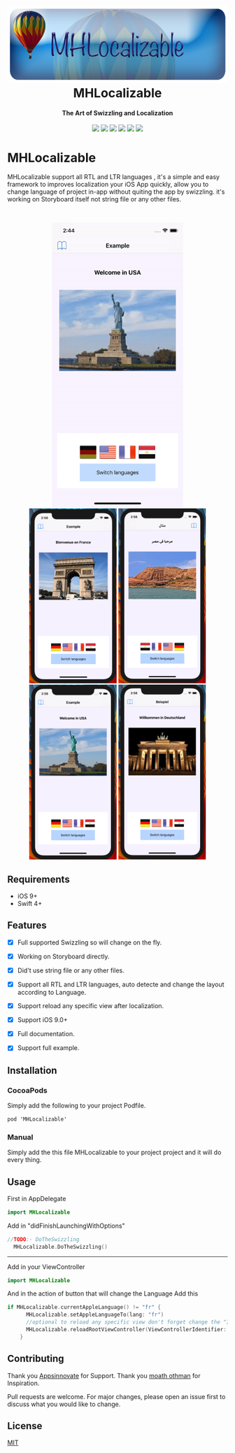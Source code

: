 <h1 align="center">
  <img src="/Images/banner.png" height="175"/>
  <br>
  MHLocalizable
  <br>
</h1>

<h4 align="center">The Art of Swizzling and Localization</h4>

<p align="center">
  
   <img src="https://img.shields.io/badge/build-passing-green.svg"/>
   <img src="https://img.shields.io/badge/pod-v0.1.4-blue.svg"/>
   <img src="https://img.shields.io/badge/license-MIT-lightgrey.svg"/>
   <img src="https://img.shields.io/badge/platform-iOS%209%2B-red.svg"/>
   <img src="https://img.shields.io/badge/language-Swift%204-orange.svg"/>
   <img src="https://img.shields.io/badge/license-MIT-lightgrey.svg"/>
   
</p>


# MHLocalizable
MHLocalizable support all RTL and LTR languages , it's a simple and easy framework to improves localization your iOS App quickly, allow you to change language of project in-app without quiting the app by swizzling. it's working on Storyboard itself not string file or any other files. 

<br>
<p align="center">
  
<img src="/Images/gif.gif" width="300"/>
<br>
  <img src="/Images/d.png" width="200" height="400"/>
  <img src="/Images/e.png" width="200" height="400"/>
  <img src="/Images/u.png" width="200" height="400"/>
  <img src="/Images/f.png" width="200" height="400"/>

</p>

## Requirements
* iOS 9+
* Swift 4+

## Features

- [x] Full supported Swizzling so will change on the fly.
- [x] Working on Storyboard directly.
- [x] Did't use string file or any other files. 
- [x] Support all RTL and LTR languages, auto detecte and change the layout according to Language. 
- [x] Support reload any specific view after localization.
- [x] Support iOS 9.0+ 
- [x] Full documentation.
- [x] Support full example.


## Installation

### CocoaPods
Simply add the following to your project Podfile.
```swift
pod 'MHLocalizable'
```
### Manual
Simply add the this file MHLocalizable to your project project and it will do every thing.



## Usage
First in AppDelegate
```swift
import MHLocalizable
```
Add in "didFinishLaunchingWithOptions"
```swift
//TODO:- DoTheSwizzling
  MHLocalizable.DoTheSwizzling()
```
------------------
Add in your ViewController
```swift
import MHLocalizable
```
And in the action of button that will change the Language Add this
```swift
if MHLocalizable.currentAppleLanguage() != "fr" {
      MHLocalizable.setAppleLanguageTo(lang: "fr")
      //optional to reload any specific view don't forget change the "Identifier"
      MHLocalizable.reloadRootViewController(ViewControllerIdentifier: "your ViewController Identifier")
    }
```


## Contributing
Thank you <a href="https://www.Appsinnovate.com/">Appsinnovate</a> for Support.
Thank you <a href="https://medium.com/@dark_torch/">moath othman</a> for Inspiration.

Pull requests are welcome. For major changes, please open an issue first to discuss what you would like to change.



## License
[MIT](https://choosealicense.com/licenses/mit/)
